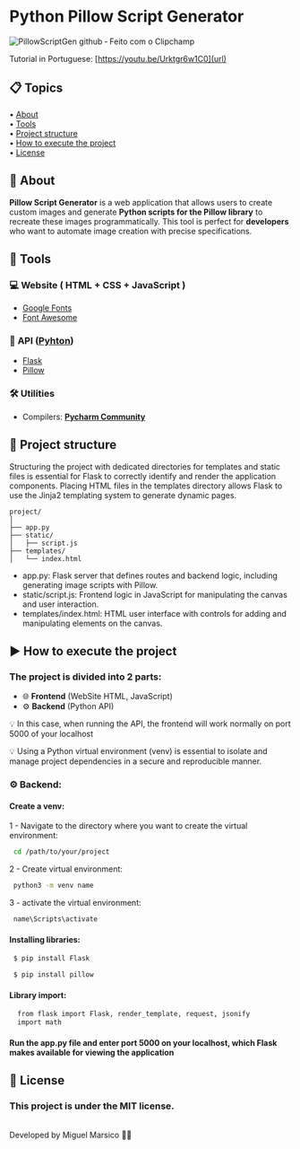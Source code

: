# Python Pillow Script Generator

![PillowScriptGen github ‐ Feito com o Clipchamp](https://github.com/Miguel-Marsico/Customer-Service-ChatBot/assets/158609724/ab84c031-3796-4259-a17b-2a50d818053b)

Tutorial in Portuguese: [https://youtu.be/Urktgr6w1C0](url)

## 📋 Topics
<div>
 • <a href="#-about">About</a> </br>
 • <a href="#-tools">Tools</a> </br>
 • <a href="#-project-structure">Project structure</a> </br>
 • <a href="#-how-to-execute-the-project">How to execute the project</a> </br>
 • <a href="#-license">License</a></br>
</div>

## 📗 About

**Pillow Script Generator** is a web application that allows users to create custom images and generate **Python scripts for the Pillow library** to recreate these images programmatically. This tool is perfect for **developers** who want to automate image creation with precise specifications.

## 🔧 Tools

### 💻 **Website** ( HTML + CSS + JavaScript )

- [Google Fonts](https://fonts.googleapis.com/css2?family=Gabarito:wght@400;500;600;700;800;900&display=swap)
- [Font Awesome](https://cdnjs.cloudflare.com/ajax/libs/font-awesome/4.7.0/css/font-awesome.min.cs)

### 🔄 **API** ([Pyhton](https://www.python.org))

- [Flask](https://flask.palletsprojects.com/en/3.0.x/)
- [Pillow](https://pillow.readthedocs.io/en/stable/)

### 🛠️ **Utilities** 

- Compilers: **[Pycharm Community](https://www.jetbrains.com/pt-br/pycharm/)** 

## 📂 Project structure
Structuring the project with dedicated directories for templates and static files is essential for Flask to correctly identify and render the application components. Placing HTML files in the templates directory allows Flask to use the Jinja2 templating system to generate dynamic pages.

    project/
    │
    ├── app.py
    ├── static/
    │   ├── script.js
    ├── templates/
    │   └── index.html

- app.py: Flask server that defines routes and backend logic, including generating image scripts with Pillow.
- static/script.js: Frontend logic in JavaScript for manipulating the canvas and user interaction.
- templates/index.html: HTML user interface with controls for adding and manipulating elements on the canvas.

    
## ▶ How to execute the project

### The project is divided into **2** parts:

 - 🌐 **Frontend** (WebSite HTML, JavaScript)
 - ⚙️ **Backend** (Python API)
 
 💡 In this case, when running the API, the frontend will work normally on port 5000 of your localhost
 
 💡 Using a Python virtual environment (venv) is essential to isolate and manage project dependencies in a secure and reproducible manner.

### ⚙️ Backend:

#### Create a venv:

1 - Navigate to the directory where you want to create the virtual environment:
```bash
 cd /path/to/your/project
```
2 - Create virtual environment:
```bash
 python3 -m venv name
```
3 - activate the virtual environment:
```bash
 name\Scripts\activate
```


#### Installing libraries:

```bash
 $ pip install Flask
```
```bash
 $ pip install pillow
``` 
#### Library import:

```bash
  from flask import Flask, render_template, request, jsonify
  import math
```

#### Run the app.py file and enter port 5000 on your localhost, which Flask makes available for viewing the application

## 📜 License

### This project is under the MIT license. 
<br>
Developed by Miguel Marsico 👋🏻
